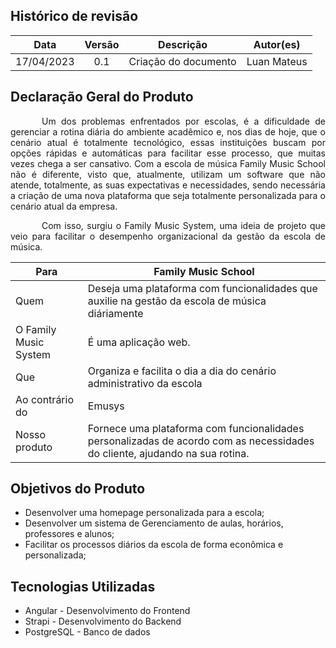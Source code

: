 ## Histórico de revisão

|    Data    | Versão |      Descrição       |  Autor(es)  |
| :--------: | :----: | :------------------: | :---------: |
| 17/04/2023 |  0.1   | Criação do documento | Luan Mateus |

## Declaração Geral do Produto

<p style="text-indent: 50px;text-align: justify;">Um dos problemas enfrentados por escolas, é a dificuldade de gerenciar a rotina diária do ambiente acadêmico e, nos dias de hoje, que o cenário atual é totalmente tecnológico, essas instituições buscam por opções rápidas e automáticas para facilitar esse processo, que muitas vezes chega a ser cansativo. Com a escola de música Family Music School não é diferente, visto que, atualmente, utilizam um software que não atende, totalmente, as suas expectativas e necessidades, sendo necessária a criação de uma nova plataforma que seja totalmente personalizada para o cenário atual da empresa.
</p>
<p style="text-indent: 50px;text-align: justify;">
Com isso, surgiu o Family Music System, uma ideia de projeto que veio para facilitar o desempenho organizacional da gestão da escola de música.</p>

| Para                  | Family Music School                                                                                                         |
| --------------------- | --------------------------------------------------------------------------------------------------------------------------- |
| Quem                  | Deseja uma plataforma com funcionalidades que auxilie na gestão da escola de música diáriamente                             |
| O Family Music System | É uma aplicação web.                                                                                                        |
| Que                   | Organiza e facilita o dia a dia do cenário administrativo da escola                                                         |
| Ao contrário do       | Emusys                                                                                                                      |
| Nosso produto         | Fornece uma plataforma com funcionalidades personalizadas de acordo com as necessidades do cliente, ajudando na sua rotina. |

## Objetivos do Produto

- Desenvolver uma homepage personalizada para a escola;
- Desenvolver um sistema de Gerenciamento de aulas, horários, professores e alunos;
- Facilitar os processos diários da escola de forma econômica e personalizada;

## Tecnologias Utilizadas

- Angular - Desenvolvimento do Frontend
- Strapi - Desenvolvimento do Backend
- PostgreSQL - Banco de dados
